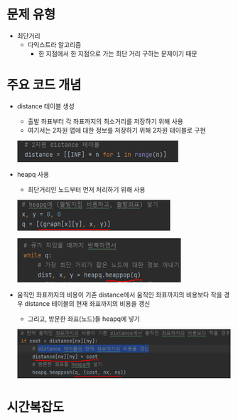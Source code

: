# 문제 유형 
- 최단거리
  - 다익스트라 알고리즘 
    - 한 지점에서 한 지점으로 가는 최단 거리 구하는 문제이기 때문

# 주요 코드 개념
- distance 테이블 생성 
  - 출발 좌표부터 각 좌표까지의 최소거리를 저장하기 위해 사용
  - 여기서는 2차원 맵에 대한 정보를 저장하기 위해 2차원 테이블로 구현

  ![img_5.png](img_5.png)

- heapq 사용 
  - 최단거리인 노드부터 먼저 처리하기 위해 사용

  ![img_6.png](img_6.png)

  ![img_7.png](img_7.png)

- 움직인 좌표까지의 비용이 기존 distance에서 움직인 좌표까지의 비용보다 작을 경우 distance 테이블의 현재 좌표까지의 비용을 갱신
  - 그리고, 방문한 좌표(노드)들 heapq에 넣기

  ![img_8.png](img_8.png)


# 시간복잡도 